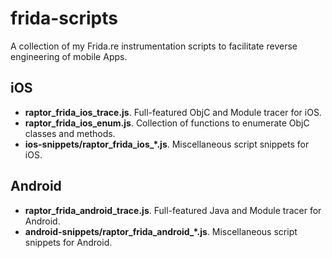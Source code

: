 # frida-scripts
A collection of my Frida.re instrumentation scripts to facilitate reverse engineering of mobile Apps.

## iOS
* **raptor_frida_ios_trace.js**. Full-featured ObjC and Module tracer for iOS.
* **raptor_frida_ios_enum.js**. Collection of functions to enumerate ObjC classes and methods.
* **ios-snippets/raptor_frida_ios_*.js**. Miscellaneous script snippets for iOS.

## Android
* **raptor_frida_android_trace.js**. Full-featured Java and Module tracer for Android.
* **android-snippets/raptor_frida_android_*.js**. Miscellaneous script snippets for Android.
